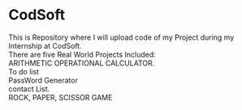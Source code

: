 # CodSoft
This is Repository where I will upload code of my Project during my Internship at CodSoft.<br>
There are five Real World Projects Included: <br>
ARITHMETIC OPERATIONAL CALCULATOR.<br>
To do list<br>
PassWord Generator<br>
contact List.<br>
ROCK, PAPER, SCISSOR GAME<br>
